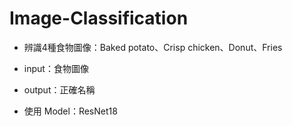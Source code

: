 # Image-Classification
- 辨識4種食物圖像：Baked potato、Crisp chicken、Donut、Fries

- input：食物圖像

- output：正確名稱

- 使用 Model：ResNet18
